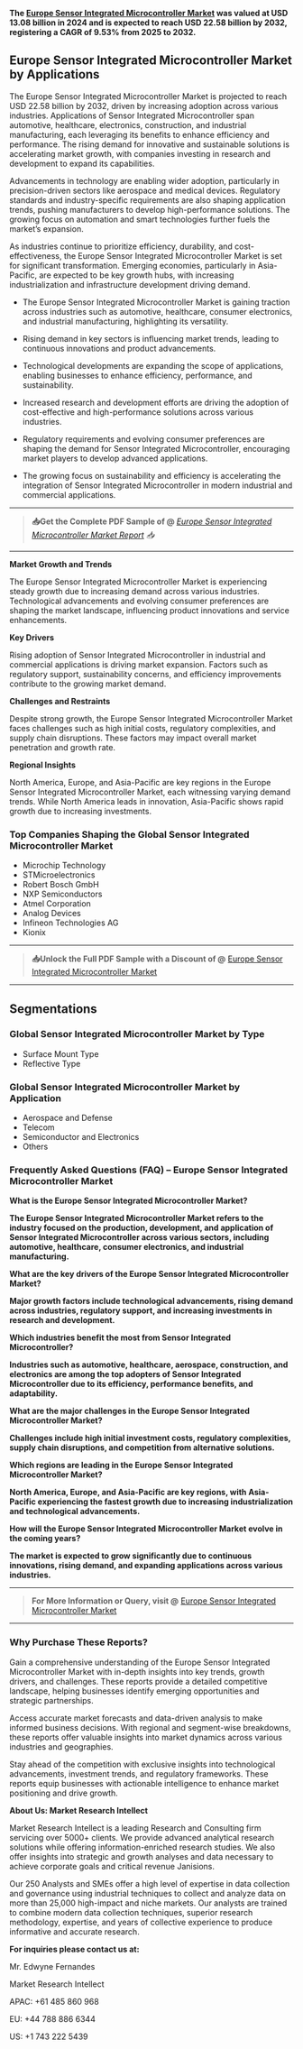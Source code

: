 <p><strong>The <a href="https://www.marketresearchintellect.com/download-sample/?rid=1075265&amp;utm_source=Pulse-April-Europe&amp;utm_medium=852">Europe Sensor Integrated Microcontroller Market</a> was valued at USD 13.08 billion in 2024 and is expected to reach USD 22.58 billion by 2032, registering a CAGR of 9.53% from 2025 to 2032.</strong></p><h2>Europe Sensor Integrated Microcontroller Market by Applications&nbsp;</h2><p><p>The Europe Sensor Integrated Microcontroller Market is projected to reach USD 22.58 billion by 2032, driven by increasing adoption across various industries. Applications of Sensor Integrated Microcontroller span automotive, healthcare, electronics, construction, and industrial manufacturing, each leveraging its benefits to enhance efficiency and performance. The rising demand for innovative and sustainable solutions is accelerating market growth, with companies investing in research and development to expand its capabilities.</p><p>Advancements in technology are enabling wider adoption, particularly in precision-driven sectors like aerospace and medical devices. Regulatory standards and industry-specific requirements are also shaping application trends, pushing manufacturers to develop high-performance solutions. The growing focus on automation and smart technologies further fuels the market&rsquo;s expansion.</p><p>As industries continue to prioritize efficiency, durability, and cost-effectiveness, the Europe Sensor Integrated Microcontroller Market is set for significant transformation. Emerging economies, particularly in Asia-Pacific, are expected to be key growth hubs, with increasing industrialization and infrastructure development driving demand.</p></p><ul><li><p>The Europe Sensor Integrated Microcontroller Market is gaining traction across industries such as automotive, healthcare, consumer electronics, and industrial manufacturing, highlighting its versatility.</p></li><li><p>Rising demand in key sectors is influencing market trends, leading to continuous innovations and product advancements.</p></li><li><p>Technological developments are expanding the scope of applications, enabling businesses to enhance efficiency, performance, and sustainability.</p></li><li><p>Increased research and development efforts are driving the adoption of cost-effective and high-performance solutions across various industries.</p></li><li><p>Regulatory requirements and evolving consumer preferences are shaping the demand for Sensor Integrated Microcontroller, encouraging market players to develop advanced applications.</p></li><li><p>The growing focus on sustainability and efficiency is accelerating the integration of Sensor Integrated Microcontroller in modern industrial and commercial applications.</p></li></ul><hr /><blockquote><p><strong><span class="font-[700]">📥Get the Complete PDF Sample of @ </span></strong><em><span class="font-[700]"><a href="https://www.marketresearchintellect.com/download-sample/?rid=1075265&amp;utm_source=Pulse-April-Europe&amp;utm_medium=852" target="_blank" data-tracking-control-name="article-ssr-frontend-pulse_little-text-block" data-tracking-will-navigate="" data-test-link="">Europe Sensor Integrated Microcontroller Market Report</a>&nbsp;📥</span></em></p></blockquote><hr /><p class="" data-start="77" data-end="360"><strong data-start="77" data-end="105">Market Growth and Trends</strong></p><p class="" data-start="77" data-end="360">The Europe Sensor Integrated Microcontroller Market is experiencing steady growth due to increasing demand across various industries. Technological advancements and evolving consumer preferences are shaping the market landscape, influencing product innovations and service enhancements.</p><p class="" data-start="362" data-end="606"><strong data-start="362" data-end="377">Key Drivers</strong></p><p class="" data-start="362" data-end="606">Rising adoption of Sensor Integrated Microcontroller in industrial and commercial applications is driving market expansion. Factors such as regulatory support, sustainability concerns, and efficiency improvements contribute to the growing market demand.</p><p class="" data-start="608" data-end="849"><strong data-start="608" data-end="637">Challenges and Restraints</strong></p><p class="" data-start="608" data-end="849">Despite strong growth, the Europe Sensor Integrated Microcontroller Market faces challenges such as high initial costs, regulatory complexities, and supply chain disruptions. These factors may impact overall market penetration and growth rate.</p><p class="" data-start="851" data-end="1095"><strong data-start="851" data-end="872">Regional Insights</strong></p><p class="" data-start="851" data-end="1095">North America, Europe, and Asia-Pacific are key regions in the Europe Sensor Integrated Microcontroller Market, each witnessing varying demand trends. While North America leads in innovation, Asia-Pacific shows rapid growth due to increasing investments.</p><p><h3>Top Companies Shaping the Global Sensor Integrated Microcontroller Market </h3><ul><li>Microchip Technology</li><li> STMicroelectronics</li><li> Robert Bosch GmbH</li><li> NXP Semiconductors</li><li> Atmel Corporation</li><li> Analog Devices</li><li> Infineon Technologies AG</li><li> Kionix</li></ul></p><hr /><blockquote><p><strong>📥Unlock the Full PDF Sample with a Discount of @</strong> <a href="https://www.marketresearchintellect.com/ask-for-discount/?rid=1075265&amp;utm_source=Pulse-April-Europe&amp;utm_medium=852">Europe Sensor Integrated Microcontroller Market</a></p></blockquote><hr /><p><h2>Segmentations</h2><h3>Global Sensor Integrated Microcontroller Market by Type</h3><ul><li>Surface Mount Type</li><li>Reflective Type</li></ul><h3>Global Sensor Integrated Microcontroller Market by Application</h3><ul><li>Aerospace and Defense</li><li>Telecom</li><li>Semiconductor and Electronics</li><li>Others</li></ul></p><h3><strong>Frequently Asked Questions (FAQ) &ndash; Europe Sensor Integrated Microcontroller Market</strong></h3><p><strong>What is the Europe Sensor Integrated Microcontroller Market?</strong></p><p><strong>The Europe Sensor Integrated Microcontroller Market refers to the industry focused on the production, development, and application of Sensor Integrated Microcontroller across various sectors, including automotive, healthcare, consumer electronics, and industrial manufacturing.</strong></p><p><strong>What are the key drivers of the Europe Sensor Integrated Microcontroller Market?</strong></p><p><strong>Major growth factors include technological advancements, rising demand across industries, regulatory support, and increasing investments in research and development.</strong></p><p><strong>Which industries benefit the most from Sensor Integrated Microcontroller?</strong></p><p><strong>Industries such as automotive, healthcare, aerospace, construction, and electronics are among the top adopters of Sensor Integrated Microcontroller due to its efficiency, performance benefits, and adaptability.</strong></p><p><strong>What are the major challenges in the Europe Sensor Integrated Microcontroller Market?</strong></p><p><strong>Challenges include high initial investment costs, regulatory complexities, supply chain disruptions, and competition from alternative solutions.</strong></p><p><strong>Which regions are leading in the Europe Sensor Integrated Microcontroller Market?</strong></p><p><strong>North America, Europe, and Asia-Pacific are key regions, with Asia-Pacific experiencing the fastest growth due to increasing industrialization and technological advancements.</strong></p><p><strong>How will the Europe Sensor Integrated Microcontroller Market evolve in the coming years?</strong></p><p><strong>The market is expected to grow significantly due to continuous innovations, rising demand, and expanding applications across various industries.</strong></p><hr /><blockquote><p><span class="font-[700]"><strong>For More Information or Query, visit&nbsp;@</strong>&nbsp;</span><span class="font-[700]"><a href="https://www.marketresearchintellect.com/product/sensor-integrated-microcontroller-market/?utm_source=Linkedin&utm_medium=852" target="_blank" data-tracking-control-name="article-ssr-frontend-pulse_little-text-block" data-tracking-will-navigate="" data-test-link="">Europe Sensor Integrated Microcontroller Market</a></span></p></blockquote><hr /><h3><strong data-start="0" data-end="31">Why Purchase These Reports?</strong></h3><p class="" data-start="35" data-end="297">Gain a comprehensive understanding of the Europe Sensor Integrated Microcontroller Market with in-depth insights into key trends, growth drivers, and challenges. These reports provide a detailed competitive landscape, helping businesses identify emerging opportunities and strategic partnerships.</p><p class="" data-start="299" data-end="540">Access accurate market forecasts and data-driven analysis to make informed business decisions. With regional and segment-wise breakdowns, these reports offer valuable insights into market dynamics across various industries and geographies.</p><p class="" data-start="542" data-end="784">Stay ahead of the competition with exclusive insights into technological advancements, investment trends, and regulatory frameworks. These reports equip businesses with actionable intelligence to enhance market positioning and drive growth.</p><p><strong><span class="font-[700]">About Us: Market Research Intellect</span></strong></p><p><span class="">Market Research Intellect is a leading Research and Consulting firm servicing over 5000+ clients. We provide advanced analytical research solutions while offering information-enriched research studies.&nbsp;</span>We also offer insights into strategic and growth analyses and data necessary to achieve corporate goals and critical revenue Janisions.</p><p><span class="">Our 250 Analysts and SMEs offer a high level of expertise in data collection and governance using industrial techniques to collect and analyze data on more than 25,000 high-impact and niche markets. Our analysts are trained to combine modern data collection techniques, superior research methodology, expertise, and years of collective experience to produce informative and accurate research.</span></p><p><strong>For inquiries please contact us at:</strong></p><p>Mr. Edwyne Fernandes</p><p>Market Research Intellect</p><p>APAC: +61 485 860 968</p><p>EU: +44 788 886 6344</p><p>US: +1 743 222 5439</p>